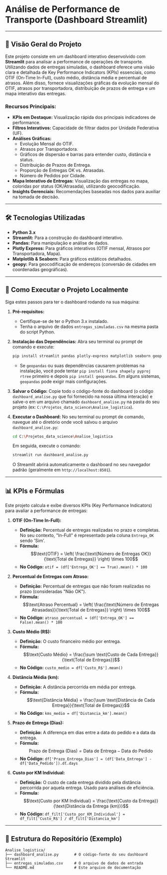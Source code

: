 # Análise de Performance de Transporte (Dashboard Streamlit)

-----

## 🚚 Visão Geral do Projeto

Este projeto consiste em um dashboard interativo desenvolvido com **Streamlit** para analisar a performance de operações de transporte. Utilizando dados de entregas simuladas, o dashboard oferece uma visão clara e detalhada de Key Performance Indicators (KPIs) essenciais, como OTIF (On-Time In-Full), custo médio, distância média e percentual de atrasos. Além disso, fornece visualizações gráficas da evolução mensal do OTIF, atrasos por transportadora, distribuição de prazos de entrega e um mapa interativo das entregas.

### Recursos Principais:

  * **KPIs em Destaque:** Visualização rápida dos principais indicadores de performance.
  * **Filtros Interativos:** Capacidade de filtrar dados por Unidade Federativa (UF).
  * **Análises Gráficas:**
      * Evolução Mensal do OTIF.
      * Atrasos por Transportadora.
      * Gráficos de dispersão e barras para entender custo, distância e status.
      * Distribuição de Prazos de Entrega.
      * Proporção de Entregas OK vs. Atrasadas.
      * Número de Pedidos por Cidade.
  * **Mapa Interativo de Entregas:** Visualização das entregas no mapa, coloridas por status (OK/Atrasada), utilizando geocodificação.
  * **Insights Gerenciais:** Recomendações baseadas nos dados para auxiliar na tomada de decisão.

-----

## 🛠️ Tecnologias Utilizadas

  * **Python 3.x**
  * **Streamlit:** Para a construção do dashboard interativo.
  * **Pandas:** Para manipulação e análise de dados.
  * **Plotly Express:** Para gráficos interativos (OTIF mensal, Atrasos por Transportadora, Mapa).
  * **Matplotlib & Seaborn:** Para gráficos estáticos detalhados.
  * **geopy:** Para geocodificação de endereços (conversão de cidades em coordenadas geográficas).

-----

## 🚀 Como Executar o Projeto Localmente

Siga estes passos para ter o dashboard rodando na sua máquina:

1.  **Pré-requisitos:**

      * Certifique-se de ter o Python 3.x instalado.
      * Tenha o arquivo de dados `entregas_simuladas.csv` na mesma pasta do script Python.

2.  **Instalação das Dependências:**
    Abra seu terminal ou prompt de comando e execute:

    ```bash
    pip install streamlit pandas plotly-express matplotlib seaborn geopandas geopy
    ```

      * Se `geopandas` ou suas dependências causarem problemas na instalação, você pode tentar `pip install fiona shapely pyproj rtree` primeiro e depois `pip install geopandas`. Em alguns sistemas, `geopandas` pode exigir mais configurações.

3.  **Salvar o Código:**
    Copie todo o código-fonte do dashboard (o código `dashboard_analise.py` que foi fornecido na nossa última interação) e salve-o em um arquivo chamado `dashboard_analise.py` na pasta do seu projeto (ex: `C:\Projetos_data_science\Analise_logistica`).

4.  **Executar o Dashboard:**
    No seu terminal ou prompt de comando, navegue até o diretório onde você salvou o arquivo `dashboard_analise.py`:

    ```bash
    cd C:\Projetos_data_science\Analise_logistica
    ```

    Em seguida, execute o comando:

    ```bash
    streamlit run dashboard_analise.py
    ```

    O Streamlit abrirá automaticamente o dashboard no seu navegador padrão (geralmente em `http://localhost:8501`).

-----

## 📊 KPIs e Fórmulas

Este projeto calcula e exibe diversos KPIs (Key Performance Indicators) para avaliar a performance de entregas:

1.  **OTIF (On-Time In-Full):**

      * **Definição:** Percentual de entregas realizadas no prazo e completas. No seu contexto, "In-Full" é representado pela coluna `Entrega_OK` sendo 'Sim'.
      * **Fórmula:**
        $$\text{OTIF} = \left( \frac{\text{Número de Entregas OK}}{\text{Total de Entregas}} \right) \times 100$$
      * **No Código:** `otif = (df['Entrega_OK'] == True).mean() * 100`

2.  **Percentual de Entregas com Atraso:**

      * **Definição:** Percentual de entregas que não foram realizadas no prazo (consideradas "Não OK").
      * **Fórmula:**
        $$\text{Atraso Percentual} = \left( \frac{\text{Número de Entregas Atrasadas}}{\text{Total de Entregas}} \right) \times 100$$
      * **No Código:** `atraso_percentual = (df['Entrega_OK'] == False).mean() * 100`

3.  **Custo Médio (R$):**

      * **Definição:** O custo financeiro médio por entrega.
      * **Fórmula:**
        $$\text{Custo Médio} = \frac{\sum \text{Custo de Cada Entrega}}{\text{Total de Entregas}}$$
      * **No Código:** `custo_medio = df['Custo_R$'].mean()`

4.  **Distância Média (km):**

      * **Definição:** A distância percorrida em média por entrega.
      * **Fórmula:**
        $$\text{Distância Média} = \frac{\sum \text{Distância de Cada Entrega}}{\text{Total de Entregas}}$$
      * **No Código:** `kms_medio = df['Distancia_km'].mean()`

5.  **Prazo de Entrega (Dias):**

      * **Definição:** A diferença em dias entre a data do pedido e a data da entrega.
      * **Fórmula:**
        $$\text{Prazo de Entrega (Dias)} = \text{Data de Entrega} - \text{Data do Pedido}$$
      * **No Código:** `df['Prazo_Entrega_Dias'] = (df['Data_Entrega'] - df['Data_Pedido']).dt.days`

6.  **Custo por KM Individual:**

      * **Definição:** O custo de cada entrega dividido pela distância percorrida por aquela entrega. Usado para análises de eficiência.
      * **Fórmula:**
        $$\text{Custo por KM Individual} = \frac{\text{Custo da Entrega}}{\text{Distância da Entrega (km)}}$$
      * **No Código:** `df_filt['Custo_por_KM_Individual'] = df_filt['Custo_R$'] / df_filt['Distancia_km']`

-----

## 📁 Estrutura do Repositório (Exemplo)

```
Analise_logistica/
├── dashboard_analise.py       # O código-fonte do seu dashboard Streamlit
├── entregas_simuladas.csv     # O arquivo de dados de entrada
└── README.md                  # Este arquivo de documentação
```
